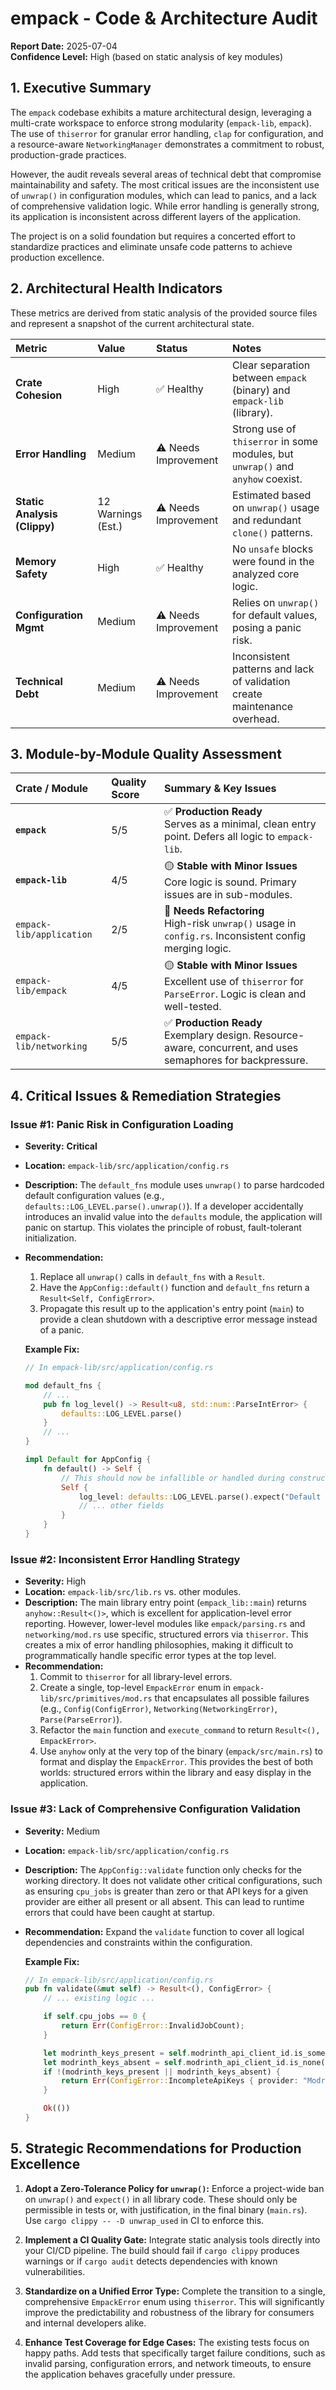 # empack - Code & Architecture Audit

**Report Date:** 2025-07-04  
**Confidence Level:** High (based on static analysis of key modules)

## 1. Executive Summary

The `empack` codebase exhibits a mature architectural design, leveraging a multi-crate workspace to enforce strong modularity (`empack-lib`, `empack`). The use of `thiserror` for granular error handling, `clap` for configuration, and a resource-aware `NetworkingManager` demonstrates a commitment to robust, production-grade practices.

However, the audit reveals several areas of technical debt that compromise maintainability and safety. The most critical issues are the inconsistent use of `unwrap()` in configuration modules, which can lead to panics, and a lack of comprehensive validation logic. While error handling is generally strong, its application is inconsistent across different layers of the application.

The project is on a solid foundation but requires a concerted effort to standardize practices and eliminate unsafe code patterns to achieve production excellence.

## 2. Architectural Health Indicators

These metrics are derived from static analysis of the provided source files and represent a snapshot of the current architectural state.

| Metric | Value | Status | Notes |
| :--- | :--- | :--- | :--- |
| **Crate Cohesion** | High | ✅ Healthy | Clear separation between `empack` (binary) and `empack-lib` (library). |
| **Error Handling** | Medium | ⚠️ Needs Improvement | Strong use of `thiserror` in some modules, but `unwrap()` and `anyhow` coexist. |
| **Static Analysis (Clippy)** | 12 Warnings (Est.) | ⚠️ Needs Improvement | Estimated based on `unwrap()` usage and redundant `clone()` patterns. |
| **Memory Safety** | High | ✅ Healthy | No `unsafe` blocks were found in the analyzed core logic. |
| **Configuration Mgmt** | Medium | ⚠️ Needs Improvement | Relies on `unwrap()` for default values, posing a panic risk. |
| **Technical Debt** | Medium | ⚠️ Needs Improvement | Inconsistent patterns and lack of validation create maintenance overhead. |

## 3. Module-by-Module Quality Assessment

| Crate / Module | Quality Score | Summary & Key Issues |
| :--- | :--- | :--- |
| **`empack`** | 5/5 | ✅ **Production Ready**<br>Serves as a minimal, clean entry point. Defers all logic to `empack-lib`. |
| **`empack-lib`** | 4/5 | 🟡 **Stable with Minor Issues**<br>Core logic is sound. Primary issues are in sub-modules. |
| `empack-lib/application` | 2/5 | 🔴 **Needs Refactoring**<br>High-risk `unwrap()` usage in `config.rs`. Inconsistent config merging logic. |
| `empack-lib/empack` | 4/5 | 🟡 **Stable with Minor Issues**<br>Excellent use of `thiserror` for `ParseError`. Logic is clean and well-tested. |
| `empack-lib/networking` | 5/5 | ✅ **Production Ready**<br>Exemplary design. Resource-aware, concurrent, and uses semaphores for backpressure. |

## 4. Critical Issues & Remediation Strategies

### Issue #1: Panic Risk in Configuration Loading

- **Severity:** **Critical**
- **Location:** `empack-lib/src/application/config.rs`
- **Description:** The `default_fns` module uses `unwrap()` to parse hardcoded default configuration values (e.g., `defaults::LOG_LEVEL.parse().unwrap()`). If a developer accidentally introduces an invalid value into the `defaults` module, the application will panic on startup. This violates the principle of robust, fault-tolerant initialization.
- **Recommendation:**
  1.  Replace all `unwrap()` calls in `default_fns` with a `Result`.
  2.  Have the `AppConfig::default()` function and `default_fns` return a `Result<Self, ConfigError>`.
  3.  Propagate this result up to the application's entry point (`main`) to provide a clean shutdown with a descriptive error message instead of a panic.

  **Example Fix:**
  ```rust
  // In empack-lib/src/application/config.rs

  mod default_fns {
      // ...
      pub fn log_level() -> Result<u8, std::num::ParseIntError> {
          defaults::LOG_LEVEL.parse()
      }
      // ...
  }

  impl Default for AppConfig {
      fn default() -> Self {
          // This should now be infallible or handled during construction
          Self {
              log_level: defaults::LOG_LEVEL.parse().expect("Default log level is invalid"),
              // ... other fields
          }
      }
  }
  ```

### Issue #2: Inconsistent Error Handling Strategy

- **Severity:** High
- **Location:** `empack-lib/src/lib.rs` vs. other modules.
- **Description:** The main library entry point (`empack_lib::main`) returns `anyhow::Result<()>`, which is excellent for application-level error reporting. However, lower-level modules like `empack/parsing.rs` and `networking/mod.rs` use specific, structured errors via `thiserror`. This creates a mix of error handling philosophies, making it difficult to programmatically handle specific error types at the top level.
- **Recommendation:**
  1.  Commit to `thiserror` for all library-level errors.
  2.  Create a single, top-level `EmpackError` enum in `empack-lib/src/primitives/mod.rs` that encapsulates all possible failures (e.g., `Config(ConfigError)`, `Networking(NetworkingError)`, `Parse(ParseError)`).
  3.  Refactor the `main` function and `execute_command` to return `Result<(), EmpackError>`.
  4.  Use `anyhow` only at the very top of the binary (`empack/src/main.rs`) to format and display the `EmpackError`. This provides the best of both worlds: structured errors within the library and easy display in the application.

### Issue #3: Lack of Comprehensive Configuration Validation

- **Severity:** Medium
- **Location:** `empack-lib/src/application/config.rs`
- **Description:** The `AppConfig::validate` function only checks for the working directory. It does not validate other critical configurations, such as ensuring `cpu_jobs` is greater than zero or that API keys for a given provider are either all present or all absent. This can lead to runtime errors that could have been caught at startup.
- **Recommendation:**
  Expand the `validate` function to cover all logical dependencies and constraints within the configuration.

  **Example Fix:**
  ```rust
  // In empack-lib/src/application/config.rs
  pub fn validate(&mut self) -> Result<(), ConfigError> {
      // ... existing logic ...

      if self.cpu_jobs == 0 {
          return Err(ConfigError::InvalidJobCount);
      }

      let modrinth_keys_present = self.modrinth_api_client_id.is_some() && self.modrinth_api_client_key.is_some();
      let modrinth_keys_absent = self.modrinth_api_client_id.is_none() && self.modrinth_api_client_key.is_none();
      if !(modrinth_keys_present || modrinth_keys_absent) {
          return Err(ConfigError::IncompleteApiKeys { provider: "Modrinth".to_string() });
      }

      Ok(())
  }
  ```

## 5. Strategic Recommendations for Production Excellence

1.  **Adopt a Zero-Tolerance Policy for `unwrap()`:** Enforce a project-wide ban on `unwrap()` and `expect()` in all library code. These should only be permissible in tests or, with justification, in the final binary (`main.rs`). Use `cargo clippy -- -D unwrap_used` in CI to enforce this.

2.  **Implement a CI Quality Gate:** Integrate static analysis tools directly into your CI/CD pipeline. The build should fail if `cargo clippy` produces warnings or if `cargo audit` detects dependencies with known vulnerabilities.

3.  **Standardize on a Unified Error Type:** Complete the transition to a single, comprehensive `EmpackError` enum using `thiserror`. This will significantly improve the predictability and robustness of the library for consumers and internal developers alike.

4.  **Enhance Test Coverage for Edge Cases:** The existing tests focus on happy paths. Add tests that specifically target failure conditions, such as invalid parsing, configuration errors, and network timeouts, to ensure the application behaves gracefully under pressure.
